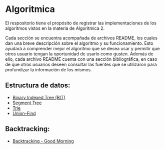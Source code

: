 # Algoritmica
El respositorio tiene el propósito de registrar las implementaciones de los algoritmos vistos en la materia de Algorítmica 2.

Cada sección se encuentra acompañada de archivos README, los cuales dan una breve descripción sobre el algoritmo y su funcionamiento. Esto ayudará a comprender mejor el algoritmo que se desea usar y permitir que otros usuario tengan la oportunidad de usarlo como gusten. Además de ello, cada archivo README cuenta con una sección bibliográfica, en caso de que otros usuarios deseen consultar las fuentes que se utilizaron para profundizar la información de los mismos.

## Estructura de datos:

* [Binary Indexed Tree (BIT)](https://github.com/JZane21/Algoritmica/tree/main/Estructura_de_datos/BIT)
* [Segment Tree](https://github.com/JZane21/Algoritmica/tree/main/Estructura_de_datos/Segment_Tree)
* [Trie](https://github.com/JZane21/Algoritmica/tree/main/Estructura_de_datos/Trie)
* [Union-Find](https://github.com/JZane21/Algoritmica/tree/main/Estructura_de_datos/Union_Find)

## Backtracking:

* [Backtracking - Good Morning](https://github.com/JZane21/Algoritmica/tree/main/Backtracking)
